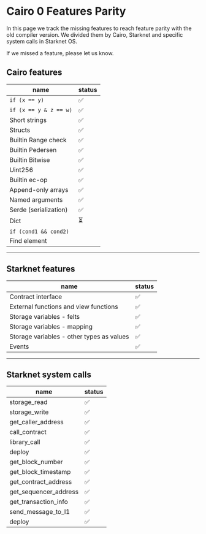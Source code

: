 # Cairo 0 Features Parity

 In this page we track the missing features to reach feature parity with the old compiler version. We divided them by Cairo, Starknet and specific system calls in Starknet OS.

 If we missed a feature, please let us know.

## Cairo features
| name                   | status |
|------------------------|--------|
| `if (x == y)`          | ✅     |
| `if (x == y & z == w)` | ✅     |
| Short strings          | ✅     |
| Structs                | ✅     |
| Builtin Range check    | ✅     |
| Builtin Pedersen       | ✅     |
| Builtin Bitwise        | ✅     |
| Uint256                | ✅     |
| Builtin ec-op          | ✅     |
| Append-only arrays     | ✅     |
| Named arguments        | ✅     |
| Serde (serialization)  | ✅     |
| Dict                   | ⏳     |
| `if (cond1 && cond2)`  |        |
| Find element           |        |


---

## Starknet features

| name                                      | status |
|-------------------------------------------|--------|
| Contract interface                        | ✅     |
| External functions and view functions     | ✅     |
| Storage variables - felts                 | ✅     |
| Storage variables - mapping               | ✅     |
| Storage variables - other types as values | ✅     |
| Events                                    | ✅     |


---

## Starknet system calls

| name                  | status |
|-----------------------|--------|
| storage_read          | ✅     |
| storage_write         | ✅     |
| get_caller_address    | ✅     |
| call_contract         | ✅     |
| library_call          | ✅     |
| deploy                | ✅     |
| get_block_number      | ✅     |
| get_block_timestamp   | ✅     |
| get_contract_address  | ✅     |
| get_sequencer_address | ✅     |
| get_transaction_info  | ✅     |
| send_message_to_l1    | ✅     |
| deploy                | ✅     |

